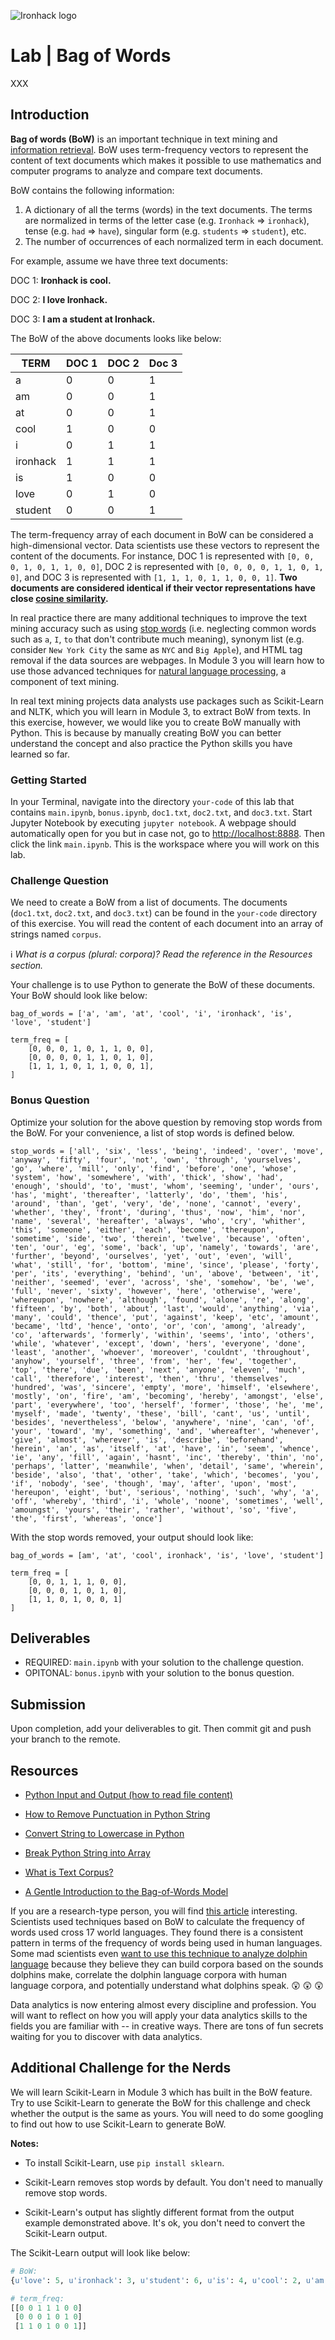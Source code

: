 ![Ironhack logo](https://i.imgur.com/1QgrNNw.png)

# Lab | Bag of Words

XXX

## Introduction

**Bag of words (BoW)** is an important technique in text mining and [information retrieval](https://en.wikipedia.org/wiki/Information_retrieval). BoW uses term-frequency vectors to represent the content of text documents which makes it possible to use mathematics and computer programs to analyze and compare text documents.

BoW contains the following information:

1. A dictionary of all the terms (words) in the text documents. The terms are normalized in terms of the letter case (e.g. `Ironhack` => `ironhack`), tense (e.g. `had` => `have`), singular form (e.g. `students` => `student`), etc.
1. The number of occurrences of each normalized term in each document.

For example, assume we have three text documents:

DOC 1: **Ironhack is cool.**

DOC 2: **I love Ironhack.**

DOC 3: **I am a student at Ironhack.**

The BoW of the above documents looks like below:

| TERM | DOC 1 | DOC 2 | Doc 3 |
|---|---|---|---|
| a | 0 | 0 | 1 |
| am | 0 | 0 | 1 |
| at | 0 | 0 | 1 |
| cool | 1 | 0 | 0 |
| i | 0 | 1 | 1 |
| ironhack | 1 | 1 | 1 |
| is | 1 | 0 | 0 |
| love | 0 | 1 | 0 |
| student | 0 | 0 | 1 |


The term-frequency array of each document in BoW can be considered a high-dimensional vector. Data scientists use these vectors to represent the content of the documents. For instance, DOC 1 is represented with `[0, 0, 0, 1, 0, 1, 1, 0, 0]`, DOC 2 is represented with `[0, 0, 0, 0, 1, 1, 0, 1, 0]`, and DOC 3 is represented with `[1, 1, 1, 0, 1, 1, 0, 0, 1]`. **Two documents are considered identical if their vector representations have close [cosine similarity](https://en.wikipedia.org/wiki/Cosine_similarity).**

In real practice there are many additional techniques to improve the text mining accuracy such as using [stop words](https://en.wikipedia.org/wiki/Stop_words) (i.e. neglecting common words such as `a`, `I`, `to` that don't contribute much meaning), synonym list (e.g. consider `New York City` the same as `NYC` and `Big Apple`), and HTML tag removal if the data sources are webpages. In Module 3 you will learn how to use those advanced techniques for [natural language processing](https://en.wikipedia.org/wiki/Natural_language_processing), a component of text mining.

In real text mining projects data analysts use packages such as Scikit-Learn and NLTK, which you will learn in Module 3, to extract BoW from texts. In this exercise, however, we would like you to create BoW manually with Python. This is because by manually creating BoW you can better understand the concept and also practice the Python skills you have learned so far.

### Getting Started

In your Terminal, navigate into the directory `your-code` of this lab that contains `main.ipynb`, `bonus.ipynb`, `doc1.txt`, `doc2.txt`, and `doc3.txt`. Start Jupyter Notebook by executing `jupyter notebook`. A webpage should automatically open for you but in case not, go to [http://localhost:8888](http://localhost:8888). Then click the link `main.ipynb`. This is the workspace where you will work on this lab.

### Challenge Question

We need to create a BoW from a list of documents. The documents (`doc1.txt`, `doc2.txt`, and `doc3.txt`) can be found in the `your-code` directory of this exercise. You will read the content of each document into an array of strings named `corpus`.

:information_source: *What is a corpus (plural: corpora)? Read the reference in the Resources section.*

Your challenge is to use Python to generate the BoW of these documents. Your BoW should look like below:

```
bag_of_words = ['a', 'am', 'at', 'cool', 'i', 'ironhack', 'is', 'love', 'student']

term_freq = [
	[0, 0, 0, 1, 0, 1, 1, 0, 0],
 	[0, 0, 0, 0, 1, 1, 0, 1, 0],
 	[1, 1, 1, 0, 1, 1, 0, 0, 1],
]
```

### Bonus Question

Optimize your solution for the above question by removing stop words from the BoW. For your convenience, a list of stop words is defined below.

```
stop_words = ['all', 'six', 'less', 'being', 'indeed', 'over', 'move', 'anyway', 'fifty', 'four', 'not', 'own', 'through', 'yourselves', 'go', 'where', 'mill', 'only', 'find', 'before', 'one', 'whose', 'system', 'how', 'somewhere', 'with', 'thick', 'show', 'had', 'enough', 'should', 'to', 'must', 'whom', 'seeming', 'under', 'ours', 'has', 'might', 'thereafter', 'latterly', 'do', 'them', 'his', 'around', 'than', 'get', 'very', 'de', 'none', 'cannot', 'every', 'whether', 'they', 'front', 'during', 'thus', 'now', 'him', 'nor', 'name', 'several', 'hereafter', 'always', 'who', 'cry', 'whither', 'this', 'someone', 'either', 'each', 'become', 'thereupon', 'sometime', 'side', 'two', 'therein', 'twelve', 'because', 'often', 'ten', 'our', 'eg', 'some', 'back', 'up', 'namely', 'towards', 'are', 'further', 'beyond', 'ourselves', 'yet', 'out', 'even', 'will', 'what', 'still', 'for', 'bottom', 'mine', 'since', 'please', 'forty', 'per', 'its', 'everything', 'behind', 'un', 'above', 'between', 'it', 'neither', 'seemed', 'ever', 'across', 'she', 'somehow', 'be', 'we', 'full', 'never', 'sixty', 'however', 'here', 'otherwise', 'were', 'whereupon', 'nowhere', 'although', 'found', 'alone', 're', 'along', 'fifteen', 'by', 'both', 'about', 'last', 'would', 'anything', 'via', 'many', 'could', 'thence', 'put', 'against', 'keep', 'etc', 'amount', 'became', 'ltd', 'hence', 'onto', 'or', 'con', 'among', 'already', 'co', 'afterwards', 'formerly', 'within', 'seems', 'into', 'others', 'while', 'whatever', 'except', 'down', 'hers', 'everyone', 'done', 'least', 'another', 'whoever', 'moreover', 'couldnt', 'throughout', 'anyhow', 'yourself', 'three', 'from', 'her', 'few', 'together', 'top', 'there', 'due', 'been', 'next', 'anyone', 'eleven', 'much', 'call', 'therefore', 'interest', 'then', 'thru', 'themselves', 'hundred', 'was', 'sincere', 'empty', 'more', 'himself', 'elsewhere', 'mostly', 'on', 'fire', 'am', 'becoming', 'hereby', 'amongst', 'else', 'part', 'everywhere', 'too', 'herself', 'former', 'those', 'he', 'me', 'myself', 'made', 'twenty', 'these', 'bill', 'cant', 'us', 'until', 'besides', 'nevertheless', 'below', 'anywhere', 'nine', 'can', 'of', 'your', 'toward', 'my', 'something', 'and', 'whereafter', 'whenever', 'give', 'almost', 'wherever', 'is', 'describe', 'beforehand', 'herein', 'an', 'as', 'itself', 'at', 'have', 'in', 'seem', 'whence', 'ie', 'any', 'fill', 'again', 'hasnt', 'inc', 'thereby', 'thin', 'no', 'perhaps', 'latter', 'meanwhile', 'when', 'detail', 'same', 'wherein', 'beside', 'also', 'that', 'other', 'take', 'which', 'becomes', 'you', 'if', 'nobody', 'see', 'though', 'may', 'after', 'upon', 'most', 'hereupon', 'eight', 'but', 'serious', 'nothing', 'such', 'why', 'a', 'off', 'whereby', 'third', 'i', 'whole', 'noone', 'sometimes', 'well', 'amoungst', 'yours', 'their', 'rather', 'without', 'so', 'five', 'the', 'first', 'whereas', 'once']
```

With the stop words removed, your output should look like:

```
bag_of_words = [am', 'at', 'cool', ironhack', 'is', 'love', 'student']

term_freq = [
	[0, 0, 1, 1, 1, 0, 0],
 	[0, 0, 0, 1, 0, 1, 0],
 	[1, 1, 0, 1, 0, 0, 1]
]
```

## Deliverables

- REQUIRED: `main.ipynb` with your solution to the challenge question.
- OPITONAL: `bonus.ipynb` with your solution to the bonus question.

## Submission

Upon completion, add your deliverables to git. Then commit git and push your branch to the remote.

## Resources

* [Python Input and Output (how to read file content)](https://docs.python.org/3/tutorial/inputoutput.html)

* [How to Remove Punctuation in Python String](https://www.quora.com/How-do-I-remove-punctuation-from-a-Python-string)

* [Convert String to Lowercase in Python](https://docs.python.org/3/library/stdtypes.html#str.lower)

* [Break Python String into Array](https://docs.python.org/3/library/stdtypes.html#str.split)

* [What is Text Corpus?](https://en.wikipedia.org/wiki/Text_corpus)

* [A Gentle Introduction to the Bag-of-Words Model](https://machinelearningmastery.com/gentle-introduction-bag-words-model/)

If you are a research-type person, you will find [this article](http://rstb.royalsocietypublishing.org/content/royptb/366/1567/1101.full.pdf) interesting. Scientists used techniques based on BoW to calculate the frequency of words used cross 17 world languages. They found there is a consistent pattern in terms of the frequency of words being used in human languages. Some mad scientists even [want to use this technique to analyze dolphin language](http://grantome.com/grant/NSF/PHY-1530544) because they believe they can build corpora based on the sounds dolphins make, correlate the dolphin language corpora with human language corpora, and potentially understand what dolphins speak. :astonished: :astonished: :astonished:

Data analytics is now entering almost every discipline and profession. You will want to reflect on how you will apply your data analytics skills to the fields you are familiar with -- in creative ways. There are tons of fun secrets waiting for you to discover with data analytics.

## Additional Challenge for the Nerds

We will learn Scikit-Learn in Module 3 which has built in the BoW feature. Try to use Scikit-Learn to generate the BoW for this challenge and check whether the output is the same as yours. You will need to do some googling to find out how to use Scikit-Learn to generate BoW.

**Notes:**

* To install Scikit-Learn, use `pip install sklearn`. 

* Scikit-Learn removes stop words by default. You don't need to manually remove stop words.

* Scikit-Learn's output has slightly different format from the output example demonstrated above. It's ok, you don't need to convert the Scikit-Learn output.

The Scikit-Learn output will look like below:

```python
# BoW:
{u'love': 5, u'ironhack': 3, u'student': 6, u'is': 4, u'cool': 2, u'am': 0, u'at': 1}

# term_freq:
[[0 0 1 1 1 0 0]
 [0 0 0 1 0 1 0]
 [1 1 0 1 0 0 1]]
 ```
